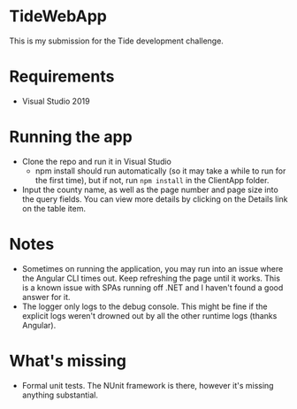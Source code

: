 # TideWebApp

This is my submission for the Tide development challenge.

# Requirements

* Visual Studio 2019

# Running the app

* Clone the repo and run it in Visual Studio
  * npm install should run automatically (so it may take a while to run for the first time), but if not, run `npm install` in the ClientApp folder.
* Input the county name, as well as the page number and page size into the query fields. You can view more details by clicking on the Details link on the table item.

# Notes

* Sometimes on running the application, you may run into an issue where the Angular CLI times out. Keep refreshing the page until it works. This is a known issue with SPAs running off .NET and I haven't found a good answer for it.
* The logger only logs to the debug console. This might be fine if the explicit logs weren't drowned out by all the other runtime logs (thanks Angular).

# What's missing

* Formal unit tests. The NUnit framework is there, however it's missing anything substantial.
